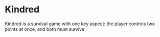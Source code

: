 # Kindred
Kindred is a survival game with one key aspect: the player controls two points at once, and both must survive